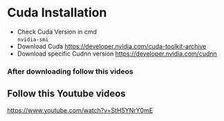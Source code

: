 # Cuda Installation
* Check Cuda Version in cmd\
```nvidia-smi```
* Download Cuda
https://developer.nvidia.com/cuda-toolkit-archive
* Download specific Cudnn version 
https://developer.nvidia.com/cudnn
### After downloading follow this videos
## Follow this Youtube videos
https://www.youtube.com/watch?v=StH5YNrY0mE
